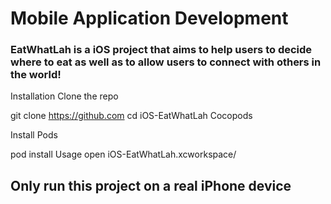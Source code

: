 # Mobile Application Development

### EatWhatLah is a iOS project that aims to help users to decide where to eat as well as to allow users to connect with others in the world!


Installation
Clone the repo

git clone https://github.com
cd iOS-EatWhatLah
Cocopods

Install Pods

pod install
Usage
open iOS-EatWhatLah.xcworkspace/

## Only run this project on a real iPhone device
